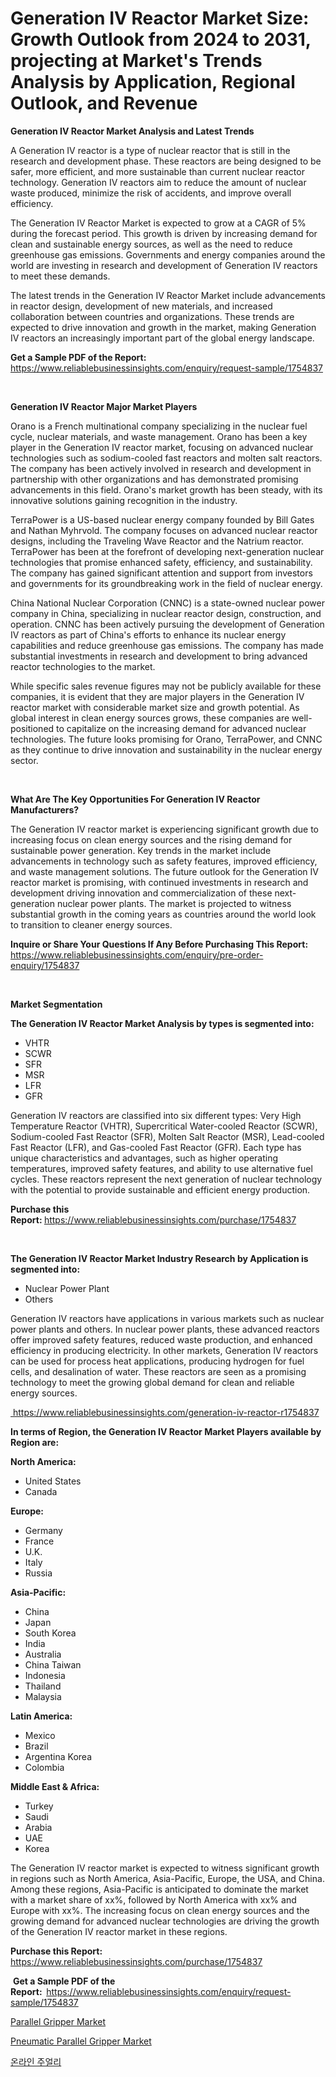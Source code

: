 <p><h1>Generation IV Reactor Market Size: Growth Outlook from 2024 to 2031, projecting at Market's Trends Analysis by Application, Regional Outlook, and Revenue</h1></p><p><strong>Generation IV Reactor Market Analysis and Latest Trends</strong></p>
<p><p>A Generation IV reactor is a type of nuclear reactor that is still in the research and development phase. These reactors are being designed to be safer, more efficient, and more sustainable than current nuclear reactor technology. Generation IV reactors aim to reduce the amount of nuclear waste produced, minimize the risk of accidents, and improve overall efficiency.</p><p>The Generation IV Reactor Market is expected to grow at a CAGR of 5% during the forecast period. This growth is driven by increasing demand for clean and sustainable energy sources, as well as the need to reduce greenhouse gas emissions. Governments and energy companies around the world are investing in research and development of Generation IV reactors to meet these demands.</p><p>The latest trends in the Generation IV Reactor Market include advancements in reactor design, development of new materials, and increased collaboration between countries and organizations. These trends are expected to drive innovation and growth in the market, making Generation IV reactors an increasingly important part of the global energy landscape.</p></p>
<p><strong>Get a Sample PDF of the Report:&nbsp;</strong> <a href="https://www.reliablebusinessinsights.com/enquiry/request-sample/1754837">https://www.reliablebusinessinsights.com/enquiry/request-sample/1754837</a></p>
<p>&nbsp;</p>
<p><strong>Generation IV Reactor Major Market Players</strong></p>
<p><p>Orano is a French multinational company specializing in the nuclear fuel cycle, nuclear materials, and waste management. Orano has been a key player in the Generation IV reactor market, focusing on advanced nuclear technologies such as sodium-cooled fast reactors and molten salt reactors. The company has been actively involved in research and development in partnership with other organizations and has demonstrated promising advancements in this field. Orano's market growth has been steady, with its innovative solutions gaining recognition in the industry.</p><p>TerraPower is a US-based nuclear energy company founded by Bill Gates and Nathan Myhrvold. The company focuses on advanced nuclear reactor designs, including the Traveling Wave Reactor and the Natrium reactor. TerraPower has been at the forefront of developing next-generation nuclear technologies that promise enhanced safety, efficiency, and sustainability. The company has gained significant attention and support from investors and governments for its groundbreaking work in the field of nuclear energy.</p><p>China National Nuclear Corporation (CNNC) is a state-owned nuclear power company in China, specializing in nuclear reactor design, construction, and operation. CNNC has been actively pursuing the development of Generation IV reactors as part of China's efforts to enhance its nuclear energy capabilities and reduce greenhouse gas emissions. The company has made substantial investments in research and development to bring advanced reactor technologies to the market.</p><p>While specific sales revenue figures may not be publicly available for these companies, it is evident that they are major players in the Generation IV reactor market with considerable market size and growth potential. As global interest in clean energy sources grows, these companies are well-positioned to capitalize on the increasing demand for advanced nuclear technologies. The future looks promising for Orano, TerraPower, and CNNC as they continue to drive innovation and sustainability in the nuclear energy sector.</p></p>
<p>&nbsp;</p>
<p><strong>What Are The Key Opportunities For Generation IV Reactor Manufacturers?</strong></p>
<p><p>The Generation IV reactor market is experiencing significant growth due to increasing focus on clean energy sources and the rising demand for sustainable power generation. Key trends in the market include advancements in technology such as safety features, improved efficiency, and waste management solutions. The future outlook for the Generation IV reactor market is promising, with continued investments in research and development driving innovation and commercialization of these next-generation nuclear power plants. The market is projected to witness substantial growth in the coming years as countries around the world look to transition to cleaner energy sources.</p></p>
<p><strong>Inquire or Share Your Questions If Any Before Purchasing This Report:</strong> <a href="https://www.reliablebusinessinsights.com/enquiry/pre-order-enquiry/1754837">https://www.reliablebusinessinsights.com/enquiry/pre-order-enquiry/1754837</a></p>
<p>&nbsp;</p>
<p><strong>Market Segmentation</strong></p>
<p><strong>The Generation IV Reactor Market Analysis by types is segmented into:</strong></p>
<p><ul><li>VHTR</li><li>SCWR</li><li>SFR</li><li>MSR</li><li>LFR</li><li>GFR</li></ul></p>
<p><p>Generation IV reactors are classified into six different types: Very High Temperature Reactor (VHTR), Supercritical Water-cooled Reactor (SCWR), Sodium-cooled Fast Reactor (SFR), Molten Salt Reactor (MSR), Lead-cooled Fast Reactor (LFR), and Gas-cooled Fast Reactor (GFR). Each type has unique characteristics and advantages, such as higher operating temperatures, improved safety features, and ability to use alternative fuel cycles. These reactors represent the next generation of nuclear technology with the potential to provide sustainable and efficient energy production.</p></p>
<p><strong>Purchase this Report:&nbsp;</strong><a href="https://www.reliablebusinessinsights.com/purchase/1754837">https://www.reliablebusinessinsights.com/purchase/1754837</a></p>
<p>&nbsp;</p>
<p><strong>The Generation IV Reactor Market Industry Research by Application is segmented into:</strong></p>
<p><ul><li>Nuclear Power Plant</li><li>Others</li></ul></p>
<p><p>Generation IV reactors have applications in various markets such as nuclear power plants and others. In nuclear power plants, these advanced reactors offer improved safety features, reduced waste production, and enhanced efficiency in producing electricity. In other markets, Generation IV reactors can be used for process heat applications, producing hydrogen for fuel cells, and desalination of water. These reactors are seen as a promising technology to meet the growing global demand for clean and reliable energy sources.</p></p>
<p><a href="https://www.reliablebusinessinsights.com/generation-iv-reactor-r1754837">&nbsp;https://www.reliablebusinessinsights.com/generation-iv-reactor-r1754837</a></p>
<p><strong>In terms of Region, the Generation IV Reactor Market Players available by Region are:</strong></p>
<p>
    <p> <strong> North America: </strong>
        <ul>
            <li>United States</li>
            <li>Canada</li>
        </ul>
        </p> 
    <p> <strong> Europe: </strong>
        <ul>
            <li>Germany</li>
            <li>France</li>
            <li>U.K.</li>
            <li>Italy</li>
            <li>Russia</li>
        </ul>
        </p> 
    <p> <strong> Asia-Pacific: </strong>
        <ul>
            <li>China</li>
            <li>Japan</li>
            <li>South Korea</li>
            <li>India</li>
            <li>Australia</li>
            <li>China Taiwan</li>
            <li>Indonesia</li>
            <li>Thailand</li>
            <li>Malaysia</li>
        </ul>
        </p> 
    <p> <strong> Latin America: </strong>
        <ul>
            <li>Mexico</li>
            <li>Brazil</li>
            <li>Argentina Korea</li>
            <li>Colombia</li>
        </ul>
        </p> 
    <p> <strong> Middle East & Africa: </strong>
        <ul>
            <li>Turkey</li>
            <li>Saudi</li>
            <li>Arabia</li>
            <li>UAE</li>
            <li>Korea</li>
        </ul>
    </p>
    </p>
<p><p>The Generation IV reactor market is expected to witness significant growth in regions such as North America, Asia-Pacific, Europe, the USA, and China. Among these regions, Asia-Pacific is anticipated to dominate the market with a market share of xx%, followed by North America with xx% and Europe with xx%. The increasing focus on clean energy sources and the growing demand for advanced nuclear technologies are driving the growth of the Generation IV reactor market in these regions.</p></p>
<p><strong>Purchase this Report: </strong><a href="https://www.reliablebusinessinsights.com/purchase/1754837">https://www.reliablebusinessinsights.com/purchase/1754837</a></p>
<p>&nbsp;<strong>Get a Sample PDF of the Report:&nbsp;&nbsp;</strong><a href="https://www.reliablebusinessinsights.com/enquiry/request-sample/1754837">https://www.reliablebusinessinsights.com/enquiry/request-sample/1754837</a></p>
<p><strong></strong></p>
<p><p><a href="https://github.com/gcimaudf65/Market-Research-Report-List-1/blob/main/parallel-gripper-market.md">Parallel Gripper Market</a></p><p><a href="https://github.com/sardarp081/Market-Research-Report-List-1/blob/main/pneumatic-parallel-gripper-market.md">Pneumatic Parallel Gripper Market</a></p><p><a href="https://github.com/apple8975768/Market-Research-Report-List-1/blob/main/7654283168362.md">온라인 주얼리</a></p></p>